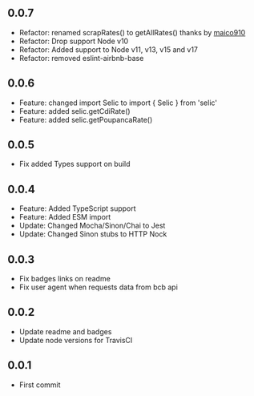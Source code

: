## 0.0.7
+ Refactor: renamed scrapRates() to getAllRates() thanks by [maico910](https://github.com/caio-ribeiro-pereira/selic/pull/5)
+ Refactor: Drop support Node v10
+ Refactor: Added support to Node v11, v13, v15 and v17
+ Refactor: removed eslint-airbnb-base

## 0.0.6
+ Feature: changed import Selic to import { Selic } from 'selic'
+ Feature: added selic.getCdiRate()
+ Feature: added selic.getPoupancaRate()

## 0.0.5
+ Fix added Types support on build

## 0.0.4
+ Feature: Added TypeScript support
+ Feature: Added ESM import
+ Update: Changed Mocha/Sinon/Chai to Jest
+ Update: Changed Sinon stubs to HTTP Nock

## 0.0.3
+ Fix badges links on readme
+ Fix user agent when requests data from bcb api

## 0.0.2
+ Update readme and badges
+ Update node versions for TravisCI

## 0.0.1
+ First commit
